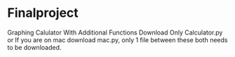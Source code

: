 # Finalproject
Graphing Calulator With Additional Functions
Download Only Calculator.py or If you are on mac download mac.py, only 1 file between these both needs to be downloaded.
